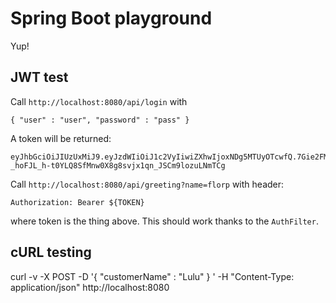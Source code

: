 # Spring Boot playground

Yup!

## JWT test

 Call `http://localhost:8080/api/login` with

    { "user" : "user", "password" : "pass" }

A token will be returned:

    eyJhbGciOiJIUzUxMiJ9.eyJzdWIiOiJ1c2VyIiwiZXhwIjoxNDg5MTUyOTcwfQ.7Gie2FMM5a38hDn120VXkUdDyrmec1fEIa5H9-_hoFJL_h-t0YLQ8SfMnw0X8g8svjx1qn_JSCm9lozuLNmTCg

Call `http://localhost:8080/api/greeting?name=florp` with header:

    Authorization: Bearer ${TOKEN}

where token is the thing above. This should work thanks to the `AuthFilter`.

## cURL testing

curl -v -X POST -D '{ "customerName" : "Lulu" } ' -H "Content-Type: application/json" http://localhost:8080